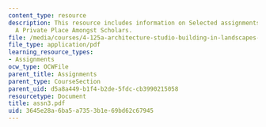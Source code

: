 ```yaml
---
content_type: resource
description: This resource includes information on Selected assignments from the class
  A Private Place Amongst Scholars.
file: /media/courses/4-125a-architecture-studio-building-in-landscapes-fall-2005/3645e28a6ba5a7353b1e69bd62c67945_assn3.pdf
file_type: application/pdf
learning_resource_types:
- Assignments
ocw_type: OCWFile
parent_title: Assignments
parent_type: CourseSection
parent_uid: d5a8a449-b1f4-b2de-5fdc-cb3990215058
resourcetype: Document
title: assn3.pdf
uid: 3645e28a-6ba5-a735-3b1e-69bd62c67945
---
```

